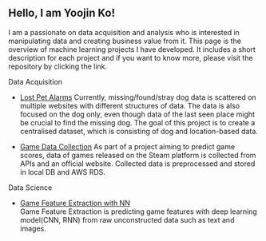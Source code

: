 ## Hello, I am Yoojin Ko!
I am a passionate on data acquisition and analysis who is interested in manipulating data and creating business value from it. This page is the overview of machine learning projects I have developed. It includes a short description for each project and if you want to know more, please visit the repository by clicking the link.

Data Acquisition
- [Lost Pet Alarms](https://github.com/thisisyoojin/lost-pets-alarms)
Currently, missing/found/stray dog data is scattered on multiple websites with different structures of data. The data is also focused on the dog only, even though data of the last seen place might be crucial to find the missing dog. The goal of this project is to create a centralised dataset, which is consisting of dog and location-based data.

- [Game Data Collection](https://github.com/thisisyoojin/steam-game-data)
As part of a  project aiming to predict game scores, data of games released on the Steam platform is collected from APIs and an official website. Collected data is preprocessed and stored in local DB and AWS RDS.

Data Science
- [Game Feature Extraction with NN](https://github.com/thisisyoojin/Game-Feature-Extraction-with-NN)</br>
Game Feature Extraction is predicting game features with deep learning model(CNN, RNN) from raw unconstructed data such as text and images.
